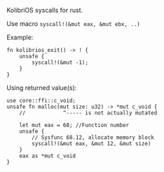 KolibriOS syscalls for rust. 

Use macro `syscall!(&mut eax, &mut ebx, ..)`

Example:
```
fn kolibrios_exit() -> ! {
    unsafe {
        syscall!(&mut -1);
    }
}
```

Using returned value(s):
```
use core::ffi::c_void;
unsafe fn malloc(mut size: u32) -> *mut c_void {
    //            ^----- is not actually mutated

    let mut eax = 68; //Function number
    unsafe {
        // Sysfunc 68.12, allocate memory block
        syscall!(&mut eax, &mut 12, &mut size)
    }
    eax as *mut c_void
}
```
